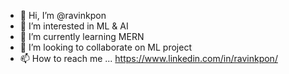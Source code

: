 - 👋 Hi, I’m @ravinkpon
- 👀 I’m interested in ML & AI
- 🌱 I’m currently learning MERN
- 💞️ I’m looking to collaborate on ML project
- 📫 How to reach me ... https://www.linkedin.com/in/ravinkpon/

<!---
ravinkpon/ravinkpon is a ✨ special ✨ repository because its `README.md` (this file) appears on your GitHub profile.
You can click the Preview link to take a look at your changes.
--->
